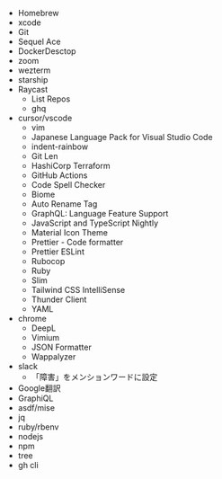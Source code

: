 - Homebrew
- xcode
- Git
- Sequel Ace
- DockerDesctop
- zoom
- wezterm
- starship
- Raycast
  - List Repos
  - ghq
- cursor/vscode
  - vim
  - Japanese Language Pack for Visual Studio Code
  - indent-rainbow
  - Git Len
  - HashiCorp Terraform
  - GitHub Actions
  - Code Spell Checker
  - Biome
  - Auto Rename Tag
  - GraphQL: Language Feature Support
  - JavaScript and TypeScript Nightly
  - Material Icon Theme
  - Prettier - Code formatter
  - Prettier ESLint
  - Rubocop
  - Ruby
  - Slim
  - Tailwind CSS IntelliSense
  - Thunder Client
  - YAML
- chrome
  - DeepL
  - Vimium
  - JSON Formatter
  - Wappalyzer
- slack
  - 「障害」をメンションワードに設定
- Google翻訳
- GraphiQL
- asdf/mise
- jq
- ruby/rbenv
- nodejs
- npm
- tree
- gh cli
